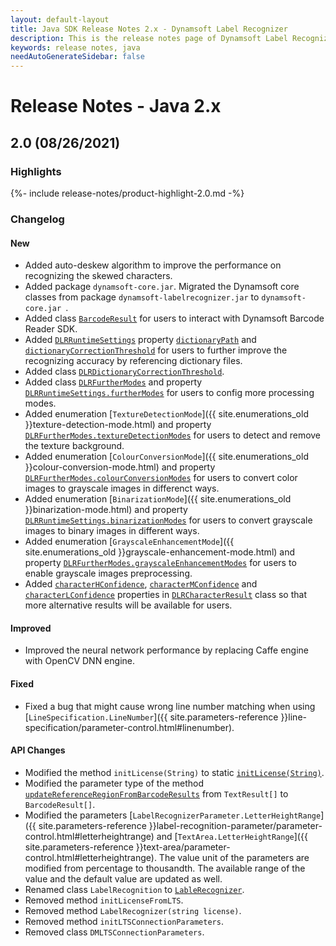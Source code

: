 ```yaml
---
layout: default-layout
title: Java SDK Release Notes 2.x - Dynamsoft Label Recognizer
description: This is the release notes page of Dynamsoft Label Recognizer for Java SDK version 2.x.
keywords: release notes, java
needAutoGenerateSidebar: false
---
```


# Release Notes - Java 2.x

## 2.0 (08/26/2021)

### Highlights

{%- include release-notes/product-highlight-2.0.md -%}

### Changelog

#### New
- Added auto-deskew algorithm to improve the performance on recognizing the skewed characters. 
- Added package `dynamsoft-core.jar`. Migrated the Dynamsoft core classes from package `dynamsoft-labelrecognizer.jar` to `dynamsoft-core.jar `.
- Added class [`BarcodeResult`](../api-reference/barcode-result.md) for users to interact with Dynamsoft Barcode Reader SDK.
- Added [`DLRRuntimeSettings`](../api-reference/dlr-runtime-settings.md) property [`dictionaryPath`](../api-reference/dlr-runtime-settings.md#dictionarypath) and [`dictionaryCorrectionThreshold`](../api-reference/dlr-runtime-settings.md#dictionarycorrectionthreshold) for users to further improve the recognizing accuracy by referencing dictionary files.
- Added class [`DLRDictionaryCorrectionThreshold`](../api-reference/dlr-dictionary-correction-threshold.md).
- Added class [`DLRFurtherModes`](../api-reference/dlr-further-modes.md) and property [`DLRRuntimeSettings.furtherModes`](../api-reference/dlr-runtime-settings.md#furthermodes) for users to config more processing modes.
- Added enumeration  [`TextureDetectionMode`]({{ site.enumerations_old }}texture-detection-mode.html) and property [`DLRFurtherModes.textureDetectionModes`](../api-reference/dlr-further-modes.md#texturedetectionmodes) for users to detect and remove the texture background.
- Added enumeration  [`ColourConversionMode`]({{ site.enumerations_old }}colour-conversion-mode.html) and property [`DLRFurtherModes.colourConversionModes`](../api-reference/dlr-further-modes.md#colourconversionmodes) for users to convert color images to grayscale images in differenct ways. 
- Added enumeration [`BinarizationMode`]({{ site.enumerations_old }}binarization-mode.html) and property [`DLRRuntimeSettings.binarizationModes`](../api-reference/dlr-runtime-settings.md#binarizationmodes) for users to convert grayscale images to binary images in different ways. 
- Added enumeration [`GrayscaleEnhancementMode`]({{ site.enumerations_old }}grayscale-enhancement-mode.html) and property [`DLRFurtherModes.grayscaleEnhancementModes`](../api-reference/dlr-further-modes.md#grayscaleenhancementmodes) for users to enable grayscale images preprocessing.
- Added [`characterHConfidence`](../api-reference/dlr-character-result.md#characterhconfidence), [`characterMConfidence`](../api-reference/dlr-character-result.md#charactermconfidence) and [`characterLConfidence`](../api-reference/dlr-character-result.md#characterlconfidence) properties in [`DLRCharacterResult`](../api-reference/dlr-character-result.md) class so that more alternative results will be available for users.

#### Improved
- Improved the neural network performance by replacing Caffe engine with OpenCV DNN engine.

#### Fixed
- Fixed a bug that might cause wrong line number matching when using [`LineSpecification.LineNumber`]({{ site.parameters-reference }}line-specification/parameter-control.html#linenumber).

#### API Changes
- Modified the method `initLicense(String)` to static [`initLicense(String)`](../api-reference/label-recognizer.md#initlicense).
- Modified the parameter type of the method [`updateReferenceRegionFromBarcodeResults`](../api-reference/label-recognizer.md#updatereferenceregionfrombarcoderesults) from `TextResult[]` to `BarcodeResult[]`.
- Modified the parameters [`LabelRecognizerParameter.LetterHeightRange`]({{ site.parameters-reference }}label-recognition-parameter/parameter-control.html#letterheightrange) and [`TextArea.LetterHeightRange`]({{ site.parameters-reference }}text-area/parameter-control.html#letterheightrange). The value unit of the parameters are modified from percentage to thousandth. The available range of the value and the default value are updated as well.
- Renamed class `LabelRecognition` to [`LableRecognizer`](../api-reference/label-recognizer.md).
- Removed method `initLicenseFromLTS`. 
- Removed method `LabelRecognizer(string license)`.
- Removed method `initLTSConnectionParameters`.
- Removed class `DMLTSConnectionParameters`.

